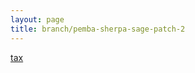 ```yaml
---
layout: page
title: branch/pemba-sherpa-sage-patch-2
---
```

<a href="{% link docs/pemba-sherpa-sage-patch-2/tax.md %}">tax</a>
